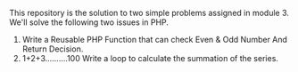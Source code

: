 This repository is the solution to two simple problems assigned in module 3. We'll solve the following two issues in PHP.

1. Write a Reusable PHP Function that can check Even & Odd Number And Return Decision.
2. 1+2+3...…….100 Write a loop to calculate the summation of the series.
